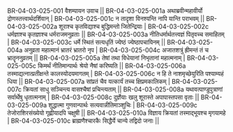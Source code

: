 BR-04-03-025-001  वैशम्पायन उवाच ||
BR-04-03-025-001a अथाब्रवीन्महावीर्यो द्रोणस्तत्त्वार्थदर्शिवान् |
BR-04-03-025-001c न तादृशा विनश्यन्ति नापि यान्ति पराभवम् ||
BR-04-03-025-002a शूराश्च कृतविद्याश्च बुद्धिमन्तो जितेन्द्रियाः |
BR-04-03-025-002c धर्मज्ञाश्च कृतज्ञाश्च धर्मराजमनुव्रताः ||
BR-04-03-025-003a नीतिधर्मार्थतत्त्वज्ञं पितृवच्च समाहितम् |
BR-04-03-025-003c धर्मे स्थितं सत्यधृतिं ज्येष्ठं ज्येष्ठापचायिनम् ||
BR-04-03-025-004a अनुव्रता महात्मानं भ्रातरं भ्रातरो नृप |
BR-04-03-025-004c अजातशत्रुं ह्रीमन्तं तं च भ्रातॄननुव्रतम् ||
BR-04-03-025-005a तेषां तथा विधेयानां निभृतानां महात्मनाम् |
BR-04-03-025-005c किमर्थं नीतिमान्पार्थः श्रेयो नैषां करिष्यति ||
BR-04-03-025-006a तस्माद्यत्नात्प्रतीक्षन्ते कालस्योदयमागतम् |
BR-04-03-025-006c न हि ते नाशमृच्छेयुरिति पश्याम्यहं धिया ||
BR-04-03-025-007a सांप्रतं चैव यत्कार्यं तच्च क्षिप्रमकालिकम् |
BR-04-03-025-007c क्रियतां साधु सञ्चिन्त्य वासश्चैषां प्रचिन्त्यताम् ||
BR-04-03-025-008a यथावत्पाण्डुपुत्राणां सर्वार्थेषु धृतात्मनाम् |
BR-04-03-025-008c दुर्ज्ञेयाः खलु शूरास्ते अपापास्तपसा वृताः ||
BR-04-03-025-009a शुद्धात्मा गुणवान्पार्थः सत्यवान्नीतिमाञ्शुचिः |
BR-04-03-025-009c तेजोराशिरसंख्येयो गृह्णीयादपि चक्षुषी ||
BR-04-03-025-010a विज्ञाय क्रियतां तस्माद्भूयश्च मृगयामहे |
BR-04-03-025-010c ब्राह्मणैश्चारकैः सिद्धैर्ये चान्ये तद्विदो जनाः ||
